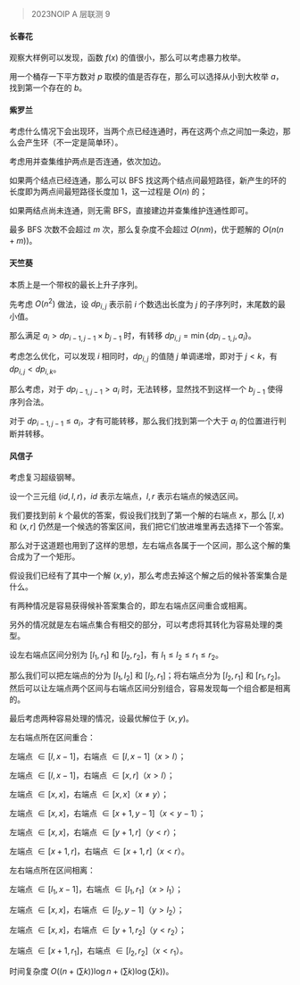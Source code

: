 > 2023NOIP A 层联测 9

#### 长春花

观察大样例可以发现，函数 $f(x)$ 的值很小，那么可以考虑暴力枚举。

用一个桶存一下平方数对 $p$ 取模的值是否存在，那么可以选择从小到大枚举 $a$，找到第一个存在的 $b$。

#### 紫罗兰

考虑什么情况下会出现环，当两个点已经连通时，再在这两个点之间加一条边，那么会产生环（不一定是简单环）。

考虑用并查集维护两点是否连通，依次加边。

如果两个结点已经连通，那么可以 BFS 找这两个结点间最短路径，新产生的环的长度即为两点间最短路径长度加 $1$，这一过程是 $O(n)$ 的；

如果两结点尚未连通，则无需 BFS，直接建边并查集维护连通性即可。

最多 BFS 次数不会超过 $m$ 次，那么复杂度不会超过 $O(nm)$，优于题解的 $O(n(n +m))$。

#### 天竺葵

本质上是一个带权的最长上升子序列。

先考虑 $O(n^2)$ 做法，设 $dp_{i,j}$ 表示前 $i$ 个数选出长度为 $j$ 的子序列时，末尾数的最小值。

那么满足 $a_i > dp_{i-1,j-1} \times b_{j-1}$ 时，有转移 $dp_{i,j}=\min \left\{ dp_{i-1,j},a_i \right\}$。

考虑怎么优化，可以发现 $i$ 相同时，$dp_{i,j}$ 的值随 $j$ 单调递增，即对于 $j < k$，有 $dp_{i,j} < dp_{i,k}$。

那么考虑，对于 $dp_{i-1,j-1} > a_i$ 时，无法转移，显然找不到这样一个 $b_{j-1}$ 使得序列合法。

对于 $dp_{i-1,j-1} \leq a_i$，才有可能转移，那么我们找到第一个大于 $a_i$ 的位置进行判断并转移。

#### 风信子

考虑复习超级钢琴。

设一个三元组 $(id,l,r)$，$id$ 表示左端点，$l,r$ 表示右端点的候选区间。

我们要找到前 $k$ 个最优的答案，假设我们找到了第一个解的右端点 $x$，那么 $\left[ l,x \right)$ 和 $\left(x,r \right]$ 仍然是一个候选的答案区间，我们把它们放进堆里再去选择下一个答案。

那么对于这道题也用到了这样的思想，左右端点各属于一个区间，那么这个解的集合成为了一个矩形。

假设我们已经有了其中一个解 $(x,y)$，那么考虑去掉这个解之后的候补答案集合是什么。

有两种情况是容易获得候补答案集合的，即左右端点区间重合或相离。

另外的情况就是左右端点集合有相交的部分，可以考虑将其转化为容易处理的类型。

设左右端点区间分别为 $\left[ l_1,r_1 \right]$ 和 $\left[ l_2,r_2 \right]$，有 $l_1 \leq l_2 \leq r_1 \leq r_2$。

那么我们可以把左端点的分为 $\left[ l_1,l_2 \right]$ 和 $\left[ l_2,r_1 \right]$；将右端点分为 $\left[ l_2,r_1 \right]$ 和 $\left[ r_1,r_2 \right]$。然后可以让左端点两个区间与右端点区间分别组合，容易发现每一个组合都是相离的。

最后考虑两种容易处理的情况，设最优解位于 $(x,y)$。

左右端点所在区间重合：

左端点 $\in \left[ l,x-1 \right]$，右端点 $\in \left[ l,x-1 \right]$（$x > l$）；

左端点 $\in \left[ l,x-1 \right]$，右端点 $\in \left[ x,r \right]$（$x > l$）；

左端点 $\in \left[ x,x \right]$，右端点 $\in \left[ x,x \right]$（$x \neq y$）；

左端点 $\in \left[ x,x \right]$，右端点 $\in \left[ x+1,y-1 \right]$（$x < y - 1$）；

左端点 $\in \left[ x,x \right]$，右端点 $\in \left[ y+1,r \right]$（$y<r$）；

左端点 $\in \left[ x+1,r \right]$，右端点 $\in \left[ x+1,r \right]$（$x < r$）。

左右端点所在区间相离：

左端点 $\in \left[ l_1,x-1 \right]$，右端点 $\in \left[ l_1,r_1\right]$（$x > l_1$）；

左端点 $\in \left[ x,x \right]$，右端点 $\in \left[ l_2,y-1 \right]$（$y > l_2$）；

左端点 $\in \left[ x,x \right]$，右端点 $\in \left[ y+1,r_2 \right]$（$y<r_2$）；

左端点 $\in \left[ x+1,r_1 \right]$，右端点 $\in \left[ l_2,r_2 \right]$（$x < r_1$）。

时间复杂度 $O((n+(\sum k))\log n+(\sum k)\log (\sum k))$。